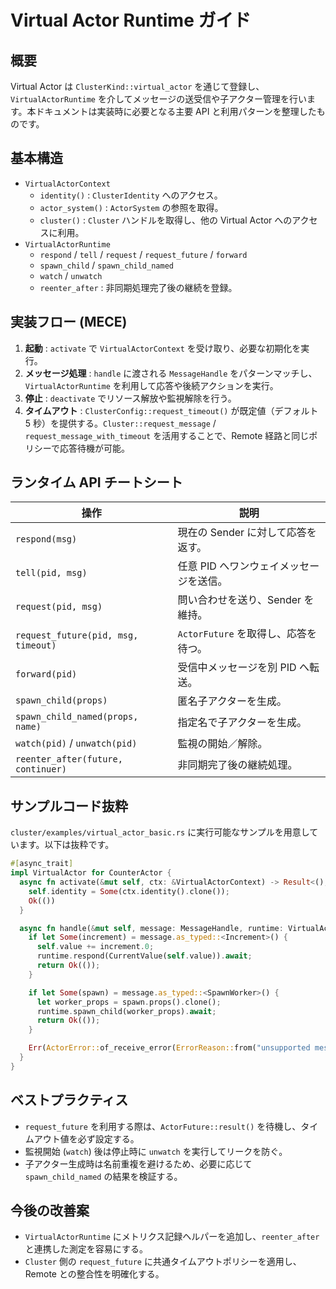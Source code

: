 # Virtual Actor Runtime ガイド

## 概要
Virtual Actor は `ClusterKind::virtual_actor` を通じて登録し、`VirtualActorRuntime` を介してメッセージの送受信や子アクター管理を行います。本ドキュメントは実装時に必要となる主要 API と利用パターンを整理したものです。

## 基本構造
- `VirtualActorContext`
  - `identity()` : `ClusterIdentity` へのアクセス。
  - `actor_system()` : `ActorSystem` の参照を取得。
  - `cluster()` : `Cluster` ハンドルを取得し、他の Virtual Actor へのアクセスに利用。
- `VirtualActorRuntime`
  - `respond` / `tell` / `request` / `request_future` / `forward`
  - `spawn_child` / `spawn_child_named`
  - `watch` / `unwatch`
  - `reenter_after` : 非同期処理完了後の継続を登録。

## 実装フロー (MECE)
1. **起動** : `activate` で `VirtualActorContext` を受け取り、必要な初期化を実行。
2. **メッセージ処理** : `handle` に渡される `MessageHandle` をパターンマッチし、`VirtualActorRuntime` を利用して応答や後続アクションを実行。
3. **停止** : `deactivate` でリソース解放や監視解除を行う。
4. **タイムアウト** : `ClusterConfig::request_timeout()` が既定値（デフォルト 5 秒）を提供する。`Cluster::request_message` / `request_message_with_timeout` を活用することで、Remote 経路と同じポリシーで応答待機が可能。

## ランタイム API チートシート
| 操作            | 説明                                       |
|-----------------|--------------------------------------------|
| `respond(msg)`  | 現在の Sender に対して応答を返す。         |
| `tell(pid, msg)`| 任意 PID へワンウェイメッセージを送信。      |
| `request(pid, msg)` | 問い合わせを送り、Sender を維持。        |
| `request_future(pid, msg, timeout)` | `ActorFuture` を取得し、応答を待つ。 |
| `forward(pid)`  | 受信中メッセージを別 PID へ転送。           |
| `spawn_child(props)` | 匿名子アクターを生成。                 |
| `spawn_child_named(props, name)` | 指定名で子アクターを生成。 |
| `watch(pid)` / `unwatch(pid)` | 監視の開始／解除。             |
| `reenter_after(future, continuer)` | 非同期完了後の継続処理。   |

## サンプルコード抜粋
`cluster/examples/virtual_actor_basic.rs` に実行可能なサンプルを用意しています。以下は抜粋です。

```rust
#[async_trait]
impl VirtualActor for CounterActor {
  async fn activate(&mut self, ctx: &VirtualActorContext) -> Result<(), ActorError> {
    self.identity = Some(ctx.identity().clone());
    Ok(())
  }

  async fn handle(&mut self, message: MessageHandle, runtime: VirtualActorRuntime<'_>) -> Result<(), ActorError> {
    if let Some(increment) = message.as_typed::<Increment>() {
      self.value += increment.0;
      runtime.respond(CurrentValue(self.value)).await;
      return Ok(());
    }

    if let Some(spawn) = message.as_typed::<SpawnWorker>() {
      let worker_props = spawn.props().clone();
      runtime.spawn_child(worker_props).await;
      return Ok(());
    }

    Err(ActorError::of_receive_error(ErrorReason::from("unsupported message")))
  }
}
```

## ベストプラクティス
- `request_future` を利用する際は、`ActorFuture::result()` を待機し、タイムアウト値を必ず設定する。
- 監視開始 (`watch`) 後は停止時に `unwatch` を実行してリークを防ぐ。
- 子アクター生成時は名前重複を避けるため、必要に応じて `spawn_child_named` の結果を検証する。

## 今後の改善案
- `VirtualActorRuntime` にメトリクス記録ヘルパーを追加し、`reenter_after` と連携した測定を容易にする。
- `Cluster` 側の `request_future` に共通タイムアウトポリシーを適用し、Remote との整合性を明確化する。
